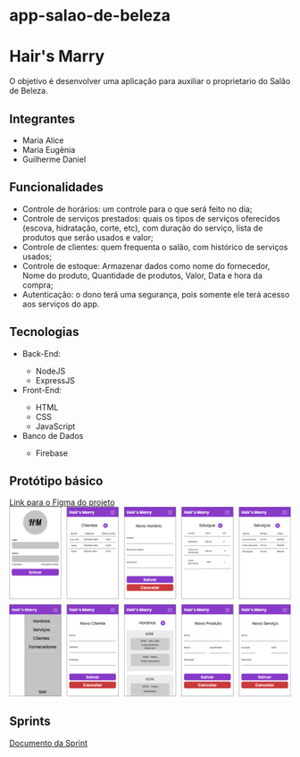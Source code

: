 # app-salao-de-beleza

<h1>Hair's Marry</h1>

<p>O objetivo é desenvolver uma aplicação para auxiliar o proprietario do Salão de Beleza.</p>

<h2>Integrantes</h2>
<ul>
  <li>Maria Alice</li>
  <li>Maria Eugênia</li>
  <li>Guilherme Daniel</li>
</ul>

<h2>Funcionalidades</h2>
<ul>
  <li>Controle de horários: um controle para o que será feito no dia;</li>
  <li>Controle de serviços prestados: quais os tipos de serviços oferecidos (escova, hidratação, corte, etc), com duração do serviço, lista de produtos que serão usados e valor;</li>
  <li>Controle de clientes: quem frequenta o salão, com histórico de serviços usados;</li>
  <li>Controle de estoque: Armazenar dados como nome do fornecedor, Nome do produto, Quantidade de produtos, Valor, Data e hora da compra;</li>
  <li>Autenticação: o dono terá uma segurança, pois somente ele terá acesso aos serviços do app.</li>
</ul>

<h2>Tecnologias</h2>
<ul>
  <li>Back-End:</li>
  <ul>
    <li>NodeJS</li>
    <li>ExpressJS</li>
  </ul>
  <li>Front-End:</li>
  <ul>
    <li>HTML</li>
    <li>CSS</li>
    <li>JavaScript</li>
  </ul>
  <li>Banco de Dados</li>
    <ul>
    <li>Firebase</li>
  </ul>
</ul>

<h2>Protótipo básico</h2>
<a href="https://www.figma.com/file/YX1ojYIyeBqt49zjKozcQD/Design?node-id=2%3A64">Link para o Figma do projeto<a/>
<img src="https://raw.githubusercontent.com/MariaAlice00/app-salao-de-beleza/main/assets/g8949.png"/>

<h2>Sprints</h2>
  <a href="https://github.com/MariaAlice00/app-salao-de-beleza/blob/main/assets/Review%20Sprint%20-%20Marry%20Hair's.docx">Documento da Sprint</a>
